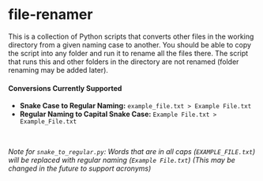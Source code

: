 # file-renamer
This is a collection of Python scripts that converts other files in the working directory from a given naming case to another. You should be able
 to copy the script into any folder and run it to rename all the files there. The script that runs this and other folders in the directory are not
  renamed (folder renaming may be added later).
<br/>

#### Conversions Currently Supported
* **Snake Case to Regular Naming:** `example_file.txt > Example File.txt`
* **Regular Naming to Capital Snake Case:** `Example File.txt > Example_File.txt`
<br/>

*Note for `snake_to_regular.py`: Words that are in all caps (`EXAMPLE_FILE.txt`) will be replaced with regular naming (`Example File.txt`) (This
 may be changed in the future to support acronyms)*
